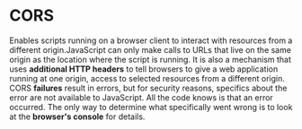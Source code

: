 # CORS

Enables scripts running on a browser client to interact with resources from a different origin.JavaScript can only make calls to URLs that live on the same origin as the location where the script is running. 
It is also a mechanism that uses __additional HTTP headers__ to tell browsers to give a web application running at one origin, access to selected resources from a different origin.
CORS __failures__ result in errors, but for security reasons, specifics about the error are not available to JavaScript. All the code knows is that an error occurred. The only way to determine what specifically went wrong is to look at the __browser's console__ for details.
